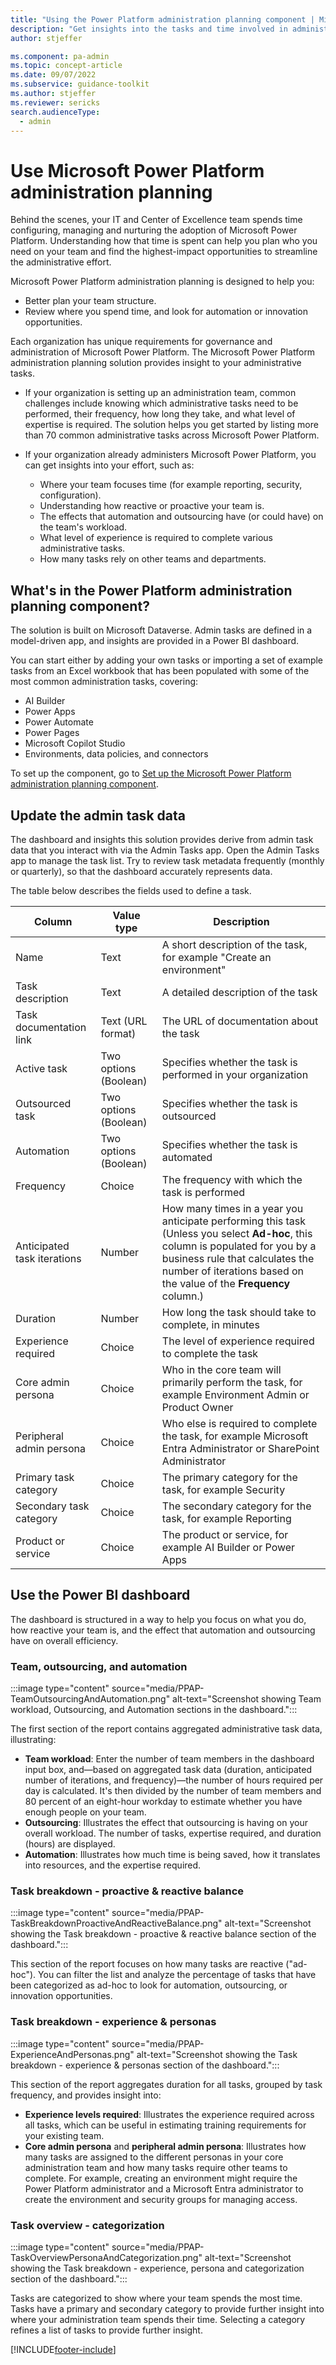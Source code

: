 ```yaml
---
title: "Using the Power Platform administration planning component | Microsoft Docs"
description: "Get insights into the tasks and time involved in administering Power Platform."
author: stjeffer

ms.component: pa-admin
ms.topic: concept-article
ms.date: 09/07/2022
ms.subservice: guidance-toolkit
ms.author: stjeffer
ms.reviewer: sericks
search.audienceType: 
  - admin
---
```


# Use Microsoft Power Platform administration planning

Behind the scenes, your IT and Center of Excellence team spends time configuring, managing and nurturing the adoption of Microsoft Power Platform. Understanding how that time is spent can help you plan who you need on your team and find the highest-impact opportunities to streamline the administrative effort.

Microsoft Power Platform administration planning is designed to help you:

- Better plan your team structure.
- Review where you spend time, and look for automation or innovation opportunities.

Each organization has unique requirements for governance and administration of Microsoft Power Platform. The Microsoft Power Platform administration planning solution provides insight to your administrative tasks.

- If your organization is setting up an administration team, common challenges include knowing which administrative tasks need to be performed, their frequency, how long they take, and what level of expertise is required. The solution helps you get started by listing more than 70 common administrative tasks across Microsoft Power Platform.

- If your organization already administers Microsoft Power Platform, you can get insights into your effort, such as:

  - Where your team focuses time (for example reporting, security, configuration).
  - Understanding how reactive or proactive your team is.
  - The effects that automation and outsourcing have (or could have) on the team's workload.
  - What level of experience is required to complete various administrative tasks.
  - How many tasks rely on other teams and departments.

## What's in the Power Platform administration planning component?

The solution is built on Microsoft Dataverse. Admin tasks are defined in a model-driven app, and insights are provided in a Power BI dashboard.

You can start either by adding your own tasks or importing a set of example tasks from an Excel workbook that has been populated with some of the most common administration tasks, covering:

- AI Builder
- Power Apps
- Power Automate
- Power Pages
- Microsoft Copilot Studio
- Environments, data policies, and connectors

To set up the component, go to [Set up the Microsoft Power Platform administration planning component](setup-admin-tasks-component.md).

## Update the admin task data

The dashboard and insights this solution provides derive from admin task data that you interact with via the Admin Tasks app. Open the Admin Tasks app to manage the task list. Try to review task metadata frequently (monthly or quarterly), so that the dashboard accurately represents data.  

The table below describes the fields used to define a task.

| Column | Value type | Description |
|---|---|---|
| Name | Text | A short description of the task, for example "Create an environment" |
| Task description | Text | A detailed description of the task |
| Task documentation link | Text (URL format) | The URL of documentation about the task |
| Active task | Two options (Boolean) | Specifies whether the task is performed in your organization |
| Outsourced task | Two options (Boolean) | Specifies whether the task is outsourced |
| Automation | Two options (Boolean) | Specifies whether the task is automated |
| Frequency | Choice | The frequency with which the task is performed |
| Anticipated task iterations | Number | How many times in a year you anticipate performing this task (Unless you select **Ad-hoc**, this column is populated for you by a business rule that calculates the number of iterations based on the value of the **Frequency** column.)|
| Duration | Number | How long the task should take to complete, in minutes |
| Experience required | Choice | The level of experience required to complete the task |
| Core admin persona | Choice | Who in the core team will primarily perform the task, for example Environment Admin or Product Owner |
| Peripheral admin persona | Choice | Who else is required to complete the task, for example Microsoft Entra Administrator or SharePoint Administrator |
| Primary task category | Choice | The primary category for the task, for example Security |
| Secondary task category | Choice | The secondary category for the task, for example Reporting |
| Product or service | Choice | The product or service, for example AI Builder or Power Apps |

## Use the Power BI dashboard

The dashboard is structured in a way to help you focus on what you do, how reactive your team is, and the effect that automation and outsourcing have on overall efficiency.

### Team, outsourcing, and automation

:::image type="content" source="media/PPAP-TeamOutsourcingAndAutomation.png" alt-text="Screenshot showing Team workload, Outsourcing, and Automation sections in the dashboard.":::

The first section of the report contains aggregated administrative task data, illustrating:

- **Team workload**: Enter the number of team members in the dashboard input box, and—based on aggregated task data (duration, anticipated number of iterations, and frequency)—the number of hours required per day is calculated. It's then divided by the number of team members and 80&nbsp;percent of an eight-hour workday to estimate whether you have enough people on your team.
- **Outsourcing**: Illustrates the effect that outsourcing is having on your overall workload. The number of tasks, expertise required, and duration (hours) are displayed.
- **Automation**: Illustrates how much time is being saved, how it translates into resources, and the expertise required.

### Task breakdown - proactive & reactive balance

:::image type="content" source="media/PPAP-TaskBreakdownProactiveAndReactiveBalance.png" alt-text="Screenshot showing the Task breakdown - proactive & reactive balance section of the dashboard.":::

This section of the report focuses on how many tasks are reactive ("ad-hoc"). You can filter the list and analyze the percentage of tasks that have been categorized as ad-hoc to look for automation, outsourcing, or innovation opportunities.

### Task breakdown - experience & personas

:::image type="content" source="media/PPAP-ExperienceAndPersonas.png" alt-text="Screenshot showing the Task breakdown - experience & personas section of the dashboard.":::

This section of the report aggregates duration for all tasks, grouped by task frequency, and provides insight into:

- **Experience levels required**: Illustrates the experience required across all tasks, which can be useful in estimating training requirements for your existing team.
- **Core admin persona** and **peripheral admin persona**:  Illustrates how many tasks are assigned to the different personas in your core administration team and how many tasks require other teams to complete. For example, creating an environment might require the Power Platform administrator and a Microsoft Entra administrator to create the environment and security groups for managing access.

### Task overview - categorization

:::image type="content" source="media/PPAP-TaskOverviewPersonaAndCategorization.png" alt-text="Screenshot showing the Task breakdown - experience, persona and categorization section of the dashboard.":::

Tasks are categorized to show where your team spends the most time. Tasks have a primary and secondary category to provide further insight into where your administration team spends their time. Selecting a category refines a list of tasks to provide further insight.

[!INCLUDE[footer-include](../../includes/footer-banner.md)]
